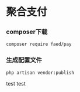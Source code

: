 # 聚合支付
### composer下载
```shell script
composer require faed/pay 
```
### 生成配置文件
```shell script
php artisan vendor:publish
```
test
test


